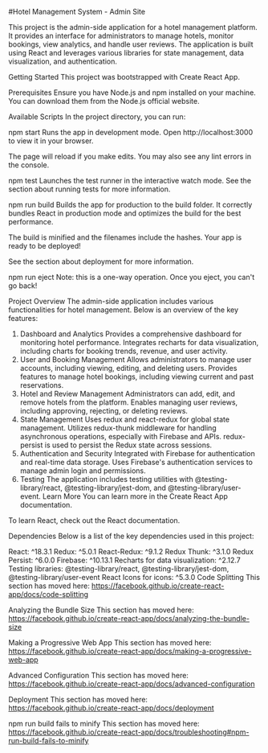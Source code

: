 #Hotel Management System - Admin Site

This project is the admin-side application for a hotel management platform. It provides an interface for administrators to manage hotels, monitor bookings, view analytics, and handle user reviews. The application is built using React and leverages various libraries for state management, data visualization, and authentication.

Getting Started
This project was bootstrapped with Create React App.

Prerequisites
Ensure you have Node.js and npm installed on your machine. You can download them from the Node.js official website.

Available Scripts
In the project directory, you can run:

npm start
Runs the app in development mode.
Open http://localhost:3000 to view it in your browser.

The page will reload if you make edits.
You may also see any lint errors in the console.

npm test
Launches the test runner in the interactive watch mode.
See the section about running tests for more information.

npm run build
Builds the app for production to the build folder.
It correctly bundles React in production mode and optimizes the build for the best performance.

The build is minified and the filenames include the hashes.
Your app is ready to be deployed!

See the section about deployment for more information.

npm run eject
Note: this is a one-way operation. Once you eject, you can't go back!

Project Overview
The admin-side application includes various functionalities for hotel management. Below is an overview of the key features:

1. Dashboard and Analytics
Provides a comprehensive dashboard for monitoring hotel performance.
Integrates recharts for data visualization, including charts for booking trends, revenue, and user activity.
2. User and Booking Management
Allows administrators to manage user accounts, including viewing, editing, and deleting users.
Provides features to manage hotel bookings, including viewing current and past reservations.
3. Hotel and Review Management
Administrators can add, edit, and remove hotels from the platform.
Enables managing user reviews, including approving, rejecting, or deleting reviews.
4. State Management
Uses redux and react-redux for global state management.
Utilizes redux-thunk middleware for handling asynchronous operations, especially with Firebase and APIs.
redux-persist is used to persist the Redux state across sessions.
5. Authentication and Security
Integrated with Firebase for authentication and real-time data storage.
Uses Firebase's authentication services to manage admin login and permissions.
6. Testing
The application includes testing utilities with @testing-library/react, @testing-library/jest-dom, and @testing-library/user-event.
Learn More
You can learn more in the Create React App documentation.

To learn React, check out the React documentation.

Dependencies
Below is a list of the key dependencies used in this project:

React: ^18.3.1
Redux: ^5.0.1
React-Redux: ^9.1.2
Redux Thunk: ^3.1.0
Redux Persist: ^6.0.0
Firebase: ^10.13.1
Recharts for data visualization: ^2.12.7
Testing libraries: @testing-library/react, @testing-library/jest-dom, @testing-library/user-event
React Icons for icons: ^5.3.0
Code Splitting
This section has moved here: https://facebook.github.io/create-react-app/docs/code-splitting

Analyzing the Bundle Size
This section has moved here: https://facebook.github.io/create-react-app/docs/analyzing-the-bundle-size

Making a Progressive Web App
This section has moved here: https://facebook.github.io/create-react-app/docs/making-a-progressive-web-app

Advanced Configuration
This section has moved here: https://facebook.github.io/create-react-app/docs/advanced-configuration

Deployment
This section has moved here: https://facebook.github.io/create-react-app/docs/deployment

npm run build fails to minify
This section has moved here: https://facebook.github.io/create-react-app/docs/troubleshooting#npm-run-build-fails-to-minify